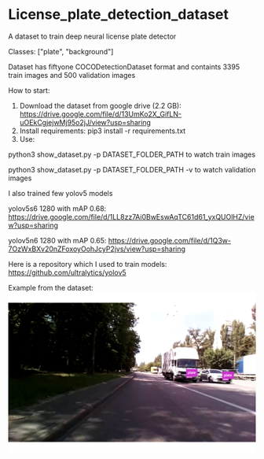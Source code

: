 # License_plate_detection_dataset
A dataset to train deep neural license plate detector

Classes: ["plate", "background"]

Dataset has fiftyone COCODetectionDataset format and containts 3395 train images and 500 validation images



How to start:
1. Download the dataset from google drive (2.2 GB): https://drive.google.com/file/d/13UmKo2X_GifLN-uOEkCgjejwMj95o2jJ/view?usp=sharing
2. Install requirements:  pip3 install -r requirements.txt
3. Use:

python3 show_dataset.py -p DATASET_FOLDER_PATH    to watch train images

python3 show_dataset.py -p DATASET_FOLDER_PATH -v to watch validation images



I also trained few yolov5 models

yolov5s6 1280 with mAP 0.68: https://drive.google.com/file/d/1LL8zz7Ai0BwEswAqTC61d61_yxQUOlHZ/view?usp=sharing

yolov5n6 1280 with mAP 0.65: https://drive.google.com/file/d/1Q3w-7OzWxBXv20nZFoxoyOohJcyP2jvs/view?usp=sharing

Here is a repository which I used to train models:
https://github.com/ultralytics/yolov5



Example from the dataset:
![Screenshot](photo/lpd_example.png)
